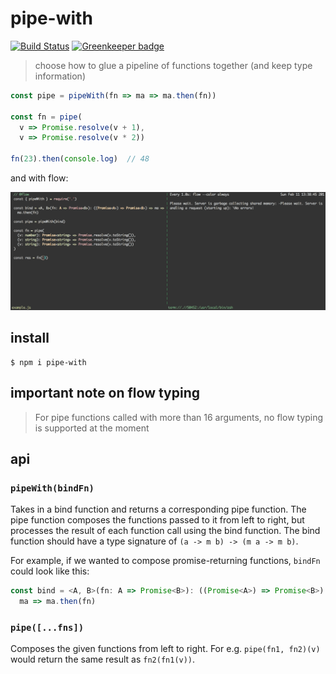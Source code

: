 # pipe-with

[![Build Status](https://travis-ci.org/justinvdm/pipe-with.svg?branch=master)](https://travis-ci.org/justinvdm/pipe-with) [![Greenkeeper badge](https://badges.greenkeeper.io/justinvdm/pipe-with.svg)](https://greenkeeper.io/)


> choose how to glue a pipeline of functions together (and keep type information)

```js
const pipe = pipeWith(fn => ma => ma.then(fn))

const fn = pipe(
  v => Promise.resolve(v + 1),
  v => Promise.resolve(v * 2))

fn(23).then(console.log)  // 48
```

and with flow:

![example](example.gif)

## install

```
$ npm i pipe-with
```

## important note on flow typing

> For pipe functions called with more than 16 arguments, no flow typing is supported at the moment

## api

### `pipeWith(bindFn)`

Takes in a bind function and returns a corresponding pipe function. The pipe function composes the functions passed to it from left to right, but processes the result of each function call using the bind function. The bind function should have a type signature of `(a -> m b) -> (m a -> m b)`.

For example, if we wanted to compose promise-returning functions, `bindFn` could look like this:

```js
const bind = <A, B>(fn: A => Promise<B>): ((Promise<A>) => Promise<B>) =>
  ma => ma.then(fn)
```

### `pipe([...fns])`

Composes the given functions from left to right. For e.g. `pipe(fn1, fn2)(v)` would return the same result as `fn2(fn1(v))`.
